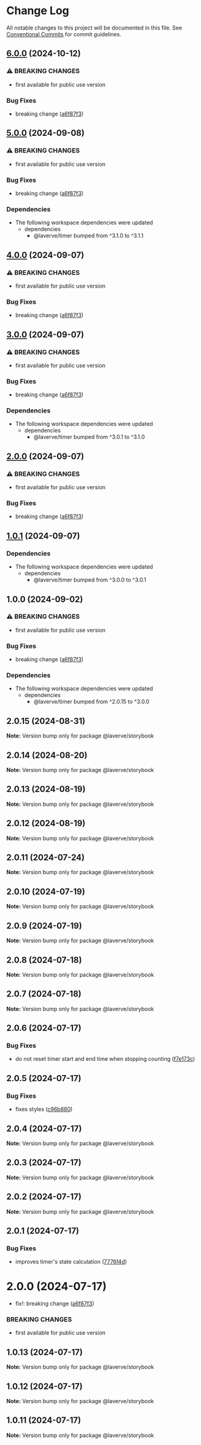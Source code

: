 # Change Log

All notable changes to this project will be documented in this file.
See [Conventional Commits](https://conventionalcommits.org) for commit guidelines.

## [6.0.0](https://github.com/laverve/ui-toolbox/compare/storybook-v5.0.0...storybook-v6.0.0) (2024-10-12)


### ⚠ BREAKING CHANGES

* first available for public use version

### Bug Fixes

* breaking change ([a6f87f3](https://github.com/laverve/ui-toolbox/commit/a6f87f3a879e45a59b48a66b2a5de57217642fb7))

## [5.0.0](https://github.com/laverve/ui-toolbox/compare/storybook-v4.0.0...storybook-v5.0.0) (2024-09-08)


### ⚠ BREAKING CHANGES

* first available for public use version

### Bug Fixes

* breaking change ([a6f87f3](https://github.com/laverve/ui-toolbox/commit/a6f87f3a879e45a59b48a66b2a5de57217642fb7))


### Dependencies

* The following workspace dependencies were updated
  * dependencies
    * @laverve/timer bumped from ^3.1.0 to ^3.1.1

## [4.0.0](https://github.com/laverve/ui-toolbox/compare/storybook-v3.0.0...storybook-v4.0.0) (2024-09-07)


### ⚠ BREAKING CHANGES

* first available for public use version

### Bug Fixes

* breaking change ([a6f87f3](https://github.com/laverve/ui-toolbox/commit/a6f87f3a879e45a59b48a66b2a5de57217642fb7))

## [3.0.0](https://github.com/laverve/ui-toolbox/compare/storybook-v2.0.0...storybook-v3.0.0) (2024-09-07)


### ⚠ BREAKING CHANGES

* first available for public use version

### Bug Fixes

* breaking change ([a6f87f3](https://github.com/laverve/ui-toolbox/commit/a6f87f3a879e45a59b48a66b2a5de57217642fb7))


### Dependencies

* The following workspace dependencies were updated
  * dependencies
    * @laverve/timer bumped from ^3.0.1 to ^3.1.0

## [2.0.0](https://github.com/laverve/ui-toolbox/compare/storybook-v1.0.1...storybook-v2.0.0) (2024-09-07)


### ⚠ BREAKING CHANGES

* first available for public use version

### Bug Fixes

* breaking change ([a6f87f3](https://github.com/laverve/ui-toolbox/commit/a6f87f3a879e45a59b48a66b2a5de57217642fb7))

## [1.0.1](https://github.com/laverve/ui-toolbox/compare/storybook-v1.0.0...storybook-v1.0.1) (2024-09-07)


### Dependencies

* The following workspace dependencies were updated
  * dependencies
    * @laverve/timer bumped from ^3.0.0 to ^3.0.1

## 1.0.0 (2024-09-02)


### ⚠ BREAKING CHANGES

* first available for public use version

### Bug Fixes

* breaking change ([a6f87f3](https://github.com/laverve/ui-toolbox/commit/a6f87f3a879e45a59b48a66b2a5de57217642fb7))


### Dependencies

* The following workspace dependencies were updated
  * dependencies
    * @laverve/timer bumped from ^2.0.15 to ^3.0.0

## 2.0.15 (2024-08-31)

**Note:** Version bump only for package @laverve/storybook

## 2.0.14 (2024-08-20)

**Note:** Version bump only for package @laverve/storybook

## 2.0.13 (2024-08-19)

**Note:** Version bump only for package @laverve/storybook

## 2.0.12 (2024-08-19)

**Note:** Version bump only for package @laverve/storybook

## 2.0.11 (2024-07-24)

**Note:** Version bump only for package @laverve/storybook

## 2.0.10 (2024-07-19)

**Note:** Version bump only for package @laverve/storybook

## 2.0.9 (2024-07-19)

**Note:** Version bump only for package @laverve/storybook

## 2.0.8 (2024-07-18)

**Note:** Version bump only for package @laverve/storybook

## 2.0.7 (2024-07-18)

**Note:** Version bump only for package @laverve/storybook

## 2.0.6 (2024-07-17)

### Bug Fixes

-   do not reset timer start and end time when stopping counting ([f7e173c](https://github.com/laverve/ui-toolbox/commit/f7e173cf5326e3afb537014810fceff3465a44f8))

## 2.0.5 (2024-07-17)

### Bug Fixes

-   fixes styles ([c96b880](https://github.com/laverve/ui-toolbox/commit/c96b88020b9176af56f20681482c34fcf7689d54))

## 2.0.4 (2024-07-17)

**Note:** Version bump only for package @laverve/storybook

## 2.0.3 (2024-07-17)

**Note:** Version bump only for package @laverve/storybook

## 2.0.2 (2024-07-17)

**Note:** Version bump only for package @laverve/storybook

## 2.0.1 (2024-07-17)

### Bug Fixes

-   improves timer's state calculation ([7776f4d](https://github.com/laverve/ui-toolbox/commit/7776f4d57cc2eaa31acc9e2acc952d044b7065ea))

# 2.0.0 (2024-07-17)

-   fix!: breaking change ([a6f87f3](https://github.com/laverve/ui-toolbox/commit/a6f87f3a879e45a59b48a66b2a5de57217642fb7))

### BREAKING CHANGES

-   first available for public use version

## 1.0.13 (2024-07-17)

**Note:** Version bump only for package @laverve/storybook

## 1.0.12 (2024-07-17)

**Note:** Version bump only for package @laverve/storybook

## 1.0.11 (2024-07-17)

**Note:** Version bump only for package @laverve/storybook
